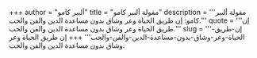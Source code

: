 +++
author = "ألبير كامو"
title = "مقولة ألبير كامو"
description = '''مقولة ألبير كامو: إن طريق الحياة وعر وشاق بدون مساعدة الدين والفن والحب.'''
quote = '''إن طريق الحياة وعر وشاق بدون مساعدة الدين والفن والحب.'''
slug = '''إن-طريق-الحياة-وعر-وشاق-بدون-مساعدة-الدين-والفن-والحب'''
+++
إن طريق الحياة وعر وشاق بدون مساعدة الدين والفن والحب.
